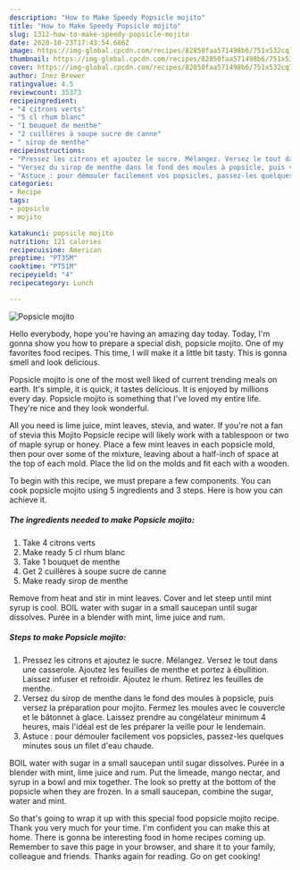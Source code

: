 ```yaml
---
description: "How to Make Speedy Popsicle mojito"
title: "How to Make Speedy Popsicle mojito"
slug: 1312-how-to-make-speedy-popsicle-mojito
date: 2020-10-23T17:43:54.686Z
image: https://img-global.cpcdn.com/recipes/82850faa571498b6/751x532cq70/popsicle-mojito-photo-principale-de-la-recette.jpg
thumbnail: https://img-global.cpcdn.com/recipes/82850faa571498b6/751x532cq70/popsicle-mojito-photo-principale-de-la-recette.jpg
cover: https://img-global.cpcdn.com/recipes/82850faa571498b6/751x532cq70/popsicle-mojito-photo-principale-de-la-recette.jpg
author: Inez Brewer
ratingvalue: 4.5
reviewcount: 35373
recipeingredient:
- "4 citrons verts"
- "5 cl rhum blanc"
- "1 bouquet de menthe"
- "2 cuillères à soupe sucre de canne"
- " sirop de menthe"
recipeinstructions:
- "Pressez les citrons et ajoutez le sucre. Mélangez. Versez le tout dans une casserole. Ajoutez les feuilles de menthe et portez à ébullition. Laissez infuser et refroidir. Ajoutez le rhum. Retirez les feuilles de menthe."
- "Versez du sirop de menthe dans le fond des moules à popsicle, puis versez la préparation pour mojito. Fermez les moules avec le couvercle et le bâtonnet à glace. Laissez prendre au congélateur minimum 4 heures, mais l&#39;idéal est de les préparer la veille pour le lendemain."
- "Astuce : pour démouler facilement vos popsicles, passez-les quelques minutes sous un filet d&#39;eau chaude."
categories:
- Recipe
tags:
- popsicle
- mojito

katakunci: popsicle mojito 
nutrition: 121 calories
recipecuisine: American
preptime: "PT35M"
cooktime: "PT51M"
recipeyield: "4"
recipecategory: Lunch

---
```



![Popsicle mojito](https://img-global.cpcdn.com/recipes/82850faa571498b6/751x532cq70/popsicle-mojito-photo-principale-de-la-recette.jpg)

Hello everybody, hope you're having an amazing day today. Today, I'm gonna show you how to prepare a special dish, popsicle mojito. One of my favorites food recipes. This time, I will make it a little bit tasty. This is gonna smell and look delicious.

Popsicle mojito is one of the most well liked of current trending meals on earth. It's simple, it is quick, it tastes delicious. It is enjoyed by millions every day. Popsicle mojito is something that I've loved my entire life. They're nice and they look wonderful.

All you need is lime juice, mint leaves, stevia, and water. If you&#39;re not a fan of stevia this Mojito Popsicle recipe will likely work with a tablespoon or two of maple syrup or honey. Place a few mint leaves in each popsicle mold, then pour over some of the mixture, leaving about a half-inch of space at the top of each mold. Place the lid on the molds and fit each with a wooden.


To begin with this recipe, we must prepare a few components. You can cook popsicle mojito using 5 ingredients and 3 steps. Here is how you can achieve it.

<!--inarticleads1-->

##### The ingredients needed to make Popsicle mojito:

1. Take 4 citrons verts
1. Make ready 5 cl rhum blanc
1. Take 1 bouquet de menthe
1. Get 2 cuillères à soupe sucre de canne
1. Make ready  sirop de menthe


Remove from heat and stir in mint leaves. Cover and let steep until mint syrup is cool. BOIL water with sugar in a small saucepan until sugar dissolves. Purée in a blender with mint, lime juice and rum. 

<!--inarticleads2-->

##### Steps to make Popsicle mojito:

1. Pressez les citrons et ajoutez le sucre. Mélangez. Versez le tout dans une casserole. Ajoutez les feuilles de menthe et portez à ébullition. Laissez infuser et refroidir. Ajoutez le rhum. Retirez les feuilles de menthe.
1. Versez du sirop de menthe dans le fond des moules à popsicle, puis versez la préparation pour mojito. Fermez les moules avec le couvercle et le bâtonnet à glace. Laissez prendre au congélateur minimum 4 heures, mais l&#39;idéal est de les préparer la veille pour le lendemain.
1. Astuce : pour démouler facilement vos popsicles, passez-les quelques minutes sous un filet d&#39;eau chaude.


BOIL water with sugar in a small saucepan until sugar dissolves. Purée in a blender with mint, lime juice and rum. Put the limeade, mango nectar, and syrup in a bowl and mix together. The look so pretty at the bottom of the popsicle when they are frozen. In a small saucepan, combine the sugar, water and mint. 

So that's going to wrap it up with this special food popsicle mojito recipe. Thank you very much for your time. I'm confident you can make this at home. There is gonna be interesting food in home recipes coming up. Remember to save this page in your browser, and share it to your family, colleague and friends. Thanks again for reading. Go on get cooking!
